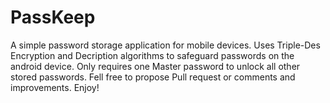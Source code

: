 # PassKeep
A simple password storage application for mobile devices. Uses Triple-Des Encryption and Decription algorithms to safeguard passwords on the android device. Only requires one Master password to unlock all other stored passwords. Fell free to propose Pull request or comments and improvements. Enjoy!
